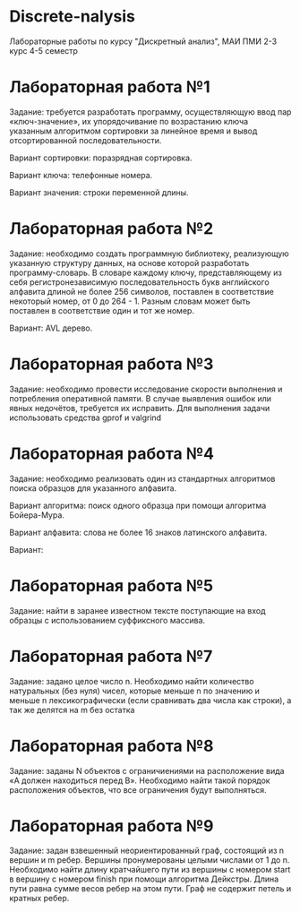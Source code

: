 # Discrete-nalysis
Лабораторные работы по курсу "Дискретный анализ", МАИ ПМИ 2-3 курс 4-5 семестр

# Лабораторная работа №1
Задание: требуется разработать программу, осуществляющую ввод пар «ключ-значение»,
их упорядочивание по возрастанию ключа указанным алгоритмом сортировки за линейное время и вывод отсортированной последовательности.

Вариант сортировки: поразрядная сортировка.

Вариант ключа: телефонные номера.

Вариант значения: строки переменной длины.

# Лабораторная работа №2
Задание: необходимо создать программную библиотеку, реализующую указанную
структуру данных, на основе которой разработать программу-словарь. В словаре
каждому ключу, представляющему из себя регистронезависимую последовательность
букв английского алфавита длиной не более 256 символов, поставлен в соответствие
некоторый номер, от 0 до 264 - 1. Разным словам может быть поставлен в соответствие один и тот же номер.

Вариант: AVL дерево.

# Лабораторная работа №3
Задание: необходимо провести исследование скорости выполнения и потребления
оперативной памяти. В случае выявления ошибок или явных недочётов, требуется
их исправить.
Для выполнения задачи использовать средства gprof и valgrind

# Лабораторная работа №4
Задание: необходимо реализовать один из стандартных алгоритмов поиска образцов
для указанного алфавита.

Вариант алгоритма: поиск одного образца при помощи алгоритма Бойера-Мура.

Вариант алфавита: слова не более 16 знаков латинского алфавита.

Вариант: 

# Лабораторная работа №5
Задание: найти в заранее известном тексте поступающие на вход образцы с использованием
суффиксного массива.

# Лабораторная работа №7
Задание: задано целое число n. Необходимо найти количество натуральных (без нуля) чисел,
которые меньше n по значению и меньше n лексикографически (если сравнивать два
числа как строки), а так же делятся на m без остатка

# Лабораторная работа №8
Задание: заданы N объектов с ограничиениями на расположение вида «A должен находиться
перед B». Необходимо найти такой порядок расположения объектов, что все ограничения будут выполняться.

# Лабораторная работа №9
Задание: задан взвешенный неориентированный граф, состоящий из n вершин и m ребер.
Вершины пронумерованы целыми числами от 1 до n. Необходимо найти длину кратчайшего пути из вершины с номером start в вершину с номером finish при помощи
алгоритма Дейкстры. Длина пути равна сумме весов ребер на этом пути. Граф не
содержит петель и кратных ребер.

